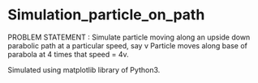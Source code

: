 # Simulation_particle_on_path

PROBLEM STATEMENT :  Simulate particle moving along an upside down parabolic path at a particular speed, say v
                     Particle moves along base of parabola at 4 times that speed = 4v.
                     
Simulated using matplotlib library of Python3.
